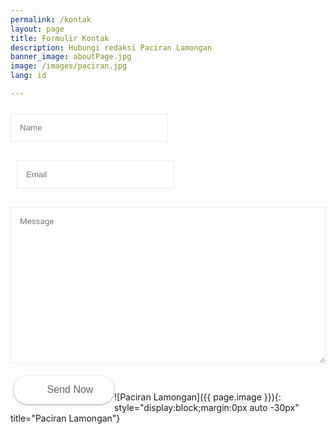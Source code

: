 ```yaml
---
permalink: /kontak
layout: page
title: Formulir Kontak
description: Hubungi redaksi Paciran Lamongan
banner_image: aboutPage.jpg
image: /images/paciran.jpg
lang: id

---
```


<form name="contact-form">
<div class='formcolumn1'>
<input id="ContactForm1_contact-form-name" name="name" placeholder='Name' size="30" type="text" value="" />
</div>
<div class='formcolumn2'>
<input id="ContactForm1_contact-form-email" name="email" placeholder='Email' size="30" type="text" value="" />
</div>
<div class='formcolumn3'>
<textarea cols="25" id="ContactForm1_contact-form-email-message" name="email-message" placeholder='Message' rows="7"></textarea>
</div>
<div class='formcolumn4'>
<input class="ripplelink" id="ContactForm1_contact-form-submit" type="button" value="Send Now" />
</div>
<div style="max-width: 100%; text-align: center; width: 100%;">
<div id="ContactForm1_contact-form-error-message">
</div>
<div id="ContactForm1_contact-form-success-message">
</div>
</div>
</form>

<style scoped="" type="text/css">
#ContactForm1,#comments{display:none}
#ContactForm1_contact-form-name,#ContactForm1_contact-form-email{display:inline-block;width:100%;height:auto;margin:10px auto;padding:14px;background:#fff;color:#222;border:1px solid rgba(0,0,0,0.08)}
#ContactForm1_contact-form-email-message{font-family:'Roboto';width:100%;height:250px;margin:10px auto;padding:14px;background:#fff;color:#222;border:1px solid rgba(0,0,0,0.08)}
#ContactForm1_contact-form-name:focus,#ContactForm1_contact-form-email:focus,#ContactForm1_contact-form-email-message:focus{background:#fff;outline:none;border-color:rgba(0,0,0,0.18)}
#ContactForm1_contact-form-submit{background:#fff;color:#5f6368;font-size:16px;width:161px;height:45px;float:left;padding:0 0 0 20px;margin:10px 0 3px 5px;cursor:pointer;border:none;border-radius:24px;box-shadow:0 1px 2px 0 rgba(60,64,67,0.302),0 1px 3px 1px rgba(60,64,67,0.149);transition:box-shadow .08s linear,min-width .15s cubic-bezier(0.4,0.0,0.2,1)}
.formcolumn4{position:relative}
.formcolumn4:before{background-image:url(/images/mailme.png);background-position:center;background-repeat:no-repeat;background-size:20px;content:'';display:block;height:63px;width:32px;position:absolute;z-index:1;left:15px;top:0}
#ContactForm1_contact-form-submit:hover{background:#fafafb;box-shadow:0 1px 3px 0 rgba(60,64,67,0.302),0 4px 8px 3px rgba(60,64,67,0.149)}
#ContactForm1_contact-form-error-message,#ContactForm1_contact-form-success-message{margin-top:35px}
form{color:#888}
.formcolumn1,.formcolumn2{float:left;width:50%}
.formcolumn1,.formcolumn2{margin:0 0 10px 0;padding:0 10px 0 0}
.formcolumn2{padding:0 0 0 10px}
@media only screen and (max-width:768px){.formcolumn1,.formcolumn2{width:100%;padding:0}}
</style>
<script src="https://www.blogger.com/static/v1/widgets/2271878333-widgets.js" type="text/javascript"></script>
<script type="text/javascript">
//<![CDATA[
if (typeof(BLOG_attachCsiOnload) != 'undefined' && BLOG_attachCsiOnload != null) { window['blogger_templates_experiment_id'] = "templatesV1";window['blogger_blog_id'] = '2209812151361031342';BLOG_attachCsiOnload(''); }_WidgetManager._Init('//www.blogger.com/rearrange?blogID\x3d2209812151361031342','https://www.paciran.com/','2209812151361031342');
_WidgetManager._RegisterWidget('_ContactFormView', new _WidgetInfo('ContactForm1', 'footer1', null, document.getElementById('ContactForm1'), {'contactFormMessageSendingMsg': 'Sending...', 'contactFormMessageSentMsg': 'Your message has been sent.', 'contactFormMessageNotSentMsg': 'Message could not be sent. Please try again later.', 'contactFormInvalidEmailMsg': 'A valid email address is required.', 'contactFormEmptyMessageMsg': 'Message field cannot be empty.', 'title': 'Contact Form', 'blogId': '2209812151361031342', 'contactFormNameMsg': 'Name', 'contactFormEmailMsg': 'Email', 'contactFormMessageMsg': 'Message', 'contactFormSendMsg': 'Send', 'submitUrl': 'https://www.blogger.com/contact-form.do'}, 'displayModeFull'));
//]]>
</script>


![Paciran Lamongan]({{ page.image }}){: style="display:block;margin:0px auto -30px" title="Paciran Lamongan"}
